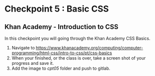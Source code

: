 # Checkpoint 5 : Basic CSS
## Khan Academy - Introduction to CSS

In this checkpoint you will going through the Khan Academy CSS Basics.

1. Navigate to https://www.khanacademy.org/computing/computer-programming/html-css/intro-to-css/pt/css-basics
1. When your finished, or the class is over, take a screen shot of your progress and save it.
1. Add the image to _cpt05_ folder and push to gitlab.